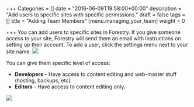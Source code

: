 +++
Categories = []
date = "2016-06-09T19:58:00+00:00"
description = "Add users to specific sites with specific permissions."
draft = false
tags = []
title = "Adding Team Members"
[menu.managing_your_team]
weight = 0

+++
You can add users to specific sites in Forestry. If you give someone access to your site, Forestry will send them an email with instructions on setting up their account. To add a user, click the settings menu next to your site name.
![](/docs/forestryio/images/forestry-manage-team-1.png)

You can give them specific level of access:

* **Developers** - Have access to content editing and web-master stuff (hosting, backups, etc). 
* **Editors** - Have access to content editing only.

![](/docs/forestryio/images/forestry-add-team-member.png)